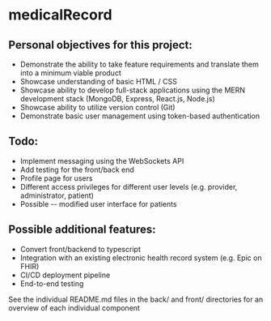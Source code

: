 # medicalRecord

## Personal objectives for this project:

- Demonstrate the ability to take feature requirements and translate them into a minimum viable product
- Showcase understanding of basic HTML / CSS
- Showcase ability to develop full-stack applications using the MERN development stack (MongoDB, Express, React.js, Node.js)
- Showcase ability to utilize version control (Git)
- Demonstrate basic user management using token-based authentication

## Todo:

- Implement messaging using the WebSockets API
- Add testing for the front/back end
- Profile page for users
- Different access privileges for different user levels (e.g. provider, administrator, patient)
- Possible -- modified user interface for patients

## Possible additional features:

- Convert front/backend to typescript
- Integration with an existing electronic health record system (e.g. Epic on FHIR)
- CI/CD deployment pipeline
- End-to-end testing

See the individual README.md files in the back/ and front/ directories for an overview of each individual component

